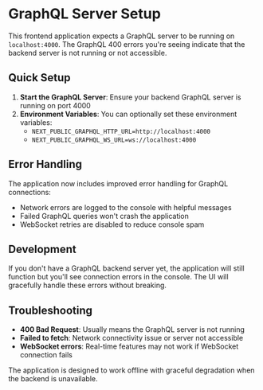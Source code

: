 # GraphQL Server Setup

This frontend application expects a GraphQL server to be running on `localhost:4000`. The GraphQL 400 errors you're seeing indicate that the backend server is not running or not accessible.

## Quick Setup

1. **Start the GraphQL Server**: Ensure your backend GraphQL server is running on port 4000
2. **Environment Variables**: You can optionally set these environment variables:
   - `NEXT_PUBLIC_GRAPHQL_HTTP_URL=http://localhost:4000`
   - `NEXT_PUBLIC_GRAPHQL_WS_URL=ws://localhost:4000`

## Error Handling

The application now includes improved error handling for GraphQL connections:
- Network errors are logged to the console with helpful messages
- Failed GraphQL queries won't crash the application
- WebSocket retries are disabled to reduce console spam

## Development

If you don't have a GraphQL backend server yet, the application will still function but you'll see connection errors in the console. The UI will gracefully handle these errors without breaking.

## Troubleshooting

- **400 Bad Request**: Usually means the GraphQL server is not running
- **Failed to fetch**: Network connectivity issue or server not accessible
- **WebSocket errors**: Real-time features may not work if WebSocket connection fails

The application is designed to work offline with graceful degradation when the backend is unavailable.
